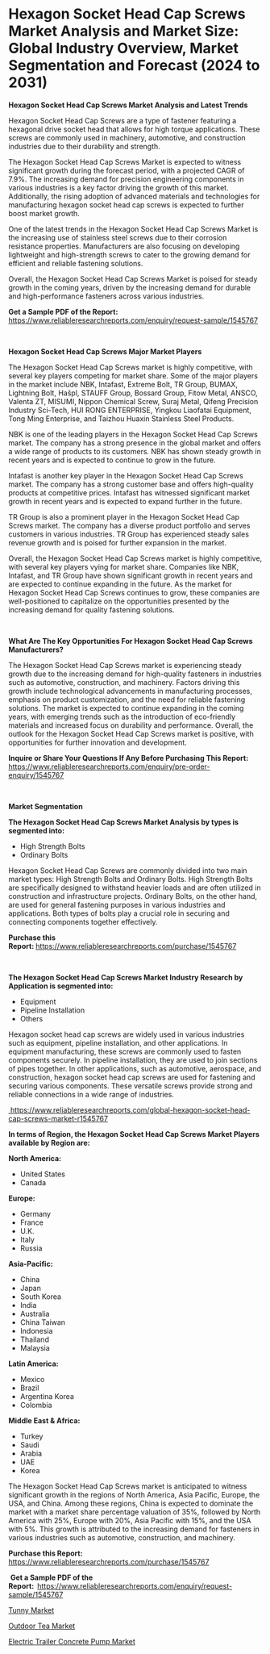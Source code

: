 <p><h1>Hexagon Socket Head Cap Screws Market Analysis and Market Size: Global Industry Overview, Market Segmentation and Forecast (2024 to 2031)</h1></p><p><strong>Hexagon Socket Head Cap Screws Market Analysis and Latest Trends</strong></p>
<p><p>Hexagon Socket Head Cap Screws are a type of fastener featuring a hexagonal drive socket head that allows for high torque applications. These screws are commonly used in machinery, automotive, and construction industries due to their durability and strength.</p><p>The Hexagon Socket Head Cap Screws Market is expected to witness significant growth during the forecast period, with a projected CAGR of 7.9%. The increasing demand for precision engineering components in various industries is a key factor driving the growth of this market. Additionally, the rising adoption of advanced materials and technologies for manufacturing hexagon socket head cap screws is expected to further boost market growth.</p><p>One of the latest trends in the Hexagon Socket Head Cap Screws Market is the increasing use of stainless steel screws due to their corrosion resistance properties. Manufacturers are also focusing on developing lightweight and high-strength screws to cater to the growing demand for efficient and reliable fastening solutions.</p><p>Overall, the Hexagon Socket Head Cap Screws Market is poised for steady growth in the coming years, driven by the increasing demand for durable and high-performance fasteners across various industries.</p></p>
<p><strong>Get a Sample PDF of the Report:&nbsp;</strong> <a href="https://www.reliableresearchreports.com/enquiry/request-sample/1545767">https://www.reliableresearchreports.com/enquiry/request-sample/1545767</a></p>
<p>&nbsp;</p>
<p><strong>Hexagon Socket Head Cap Screws Major Market Players</strong></p>
<p><p>The Hexagon Socket Head Cap Screws market is highly competitive, with several key players competing for market share. Some of the major players in the market include NBK, Intafast, Extreme Bolt, TR Group, BUMAX, Lightning Bolt, Hašpl, STAUFF Group, Bossard Group, Fitow Metal, ANSCO, Valenta ZT, MISUMI, Nippon Chemical Screw, Suraj Metal, Qifeng Precision Industry Sci-Tech, HUI RONG ENTERPRISE, Yingkou Liaofatai Equipment, Tong Ming Enterprise, and Taizhou Huaxin Stainless Steel Products.</p><p>NBK is one of the leading players in the Hexagon Socket Head Cap Screws market. The company has a strong presence in the global market and offers a wide range of products to its customers. NBK has shown steady growth in recent years and is expected to continue to grow in the future.</p><p>Intafast is another key player in the Hexagon Socket Head Cap Screws market. The company has a strong customer base and offers high-quality products at competitive prices. Intafast has witnessed significant market growth in recent years and is expected to expand further in the future.</p><p>TR Group is also a prominent player in the Hexagon Socket Head Cap Screws market. The company has a diverse product portfolio and serves customers in various industries. TR Group has experienced steady sales revenue growth and is poised for further expansion in the market.</p><p>Overall, the Hexagon Socket Head Cap Screws market is highly competitive, with several key players vying for market share. Companies like NBK, Intafast, and TR Group have shown significant growth in recent years and are expected to continue expanding in the future. As the market for Hexagon Socket Head Cap Screws continues to grow, these companies are well-positioned to capitalize on the opportunities presented by the increasing demand for quality fastening solutions.</p></p>
<p>&nbsp;</p>
<p><strong>What Are The Key Opportunities For Hexagon Socket Head Cap Screws Manufacturers?</strong></p>
<p><p>The Hexagon Socket Head Cap Screws market is experiencing steady growth due to the increasing demand for high-quality fasteners in industries such as automotive, construction, and machinery. Factors driving this growth include technological advancements in manufacturing processes, emphasis on product customization, and the need for reliable fastening solutions. The market is expected to continue expanding in the coming years, with emerging trends such as the introduction of eco-friendly materials and increased focus on durability and performance. Overall, the outlook for the Hexagon Socket Head Cap Screws market is positive, with opportunities for further innovation and development.</p></p>
<p><strong>Inquire or Share Your Questions If Any Before Purchasing This Report:</strong> <a href="https://www.reliableresearchreports.com/enquiry/pre-order-enquiry/1545767">https://www.reliableresearchreports.com/enquiry/pre-order-enquiry/1545767</a></p>
<p>&nbsp;</p>
<p><strong>Market Segmentation</strong></p>
<p><strong>The Hexagon Socket Head Cap Screws Market Analysis by types is segmented into:</strong></p>
<p><ul><li>High Strength Bolts</li><li>Ordinary Bolts</li></ul></p>
<p><p>Hexagon Socket Head Cap Screws are commonly divided into two main market types: High Strength Bolts and Ordinary Bolts. High Strength Bolts are specifically designed to withstand heavier loads and are often utilized in construction and infrastructure projects. Ordinary Bolts, on the other hand, are used for general fastening purposes in various industries and applications. Both types of bolts play a crucial role in securing and connecting components together effectively.</p></p>
<p><strong>Purchase this Report:&nbsp;</strong><a href="https://www.reliableresearchreports.com/purchase/1545767">https://www.reliableresearchreports.com/purchase/1545767</a></p>
<p>&nbsp;</p>
<p><strong>The Hexagon Socket Head Cap Screws Market Industry Research by Application is segmented into:</strong></p>
<p><ul><li>Equipment</li><li>Pipeline Installation</li><li>Others</li></ul></p>
<p><p>Hexagon socket head cap screws are widely used in various industries such as equipment, pipeline installation, and other applications. In equipment manufacturing, these screws are commonly used to fasten components securely. In pipeline installation, they are used to join sections of pipes together. In other applications, such as automotive, aerospace, and construction, hexagon socket head cap screws are used for fastening and securing various components. These versatile screws provide strong and reliable connections in a wide range of industries.</p></p>
<p><a href="https://www.reliableresearchreports.com/global-hexagon-socket-head-cap-screws-market-r1545767">&nbsp;https://www.reliableresearchreports.com/global-hexagon-socket-head-cap-screws-market-r1545767</a></p>
<p><strong>In terms of Region, the Hexagon Socket Head Cap Screws Market Players available by Region are:</strong></p>
<p>
    <p> <strong> North America: </strong>
        <ul>
            <li>United States</li>
            <li>Canada</li>
        </ul>
        </p> 
    <p> <strong> Europe: </strong>
        <ul>
            <li>Germany</li>
            <li>France</li>
            <li>U.K.</li>
            <li>Italy</li>
            <li>Russia</li>
        </ul>
        </p> 
    <p> <strong> Asia-Pacific: </strong>
        <ul>
            <li>China</li>
            <li>Japan</li>
            <li>South Korea</li>
            <li>India</li>
            <li>Australia</li>
            <li>China Taiwan</li>
            <li>Indonesia</li>
            <li>Thailand</li>
            <li>Malaysia</li>
        </ul>
        </p> 
    <p> <strong> Latin America: </strong>
        <ul>
            <li>Mexico</li>
            <li>Brazil</li>
            <li>Argentina Korea</li>
            <li>Colombia</li>
        </ul>
        </p> 
    <p> <strong> Middle East & Africa: </strong>
        <ul>
            <li>Turkey</li>
            <li>Saudi</li>
            <li>Arabia</li>
            <li>UAE</li>
            <li>Korea</li>
        </ul>
    </p>
    </p>
<p><p>The Hexagon Socket Head Cap Screws market is anticipated to witness significant growth in the regions of North America, Asia Pacific, Europe, the USA, and China. Among these regions, China is expected to dominate the market with a market share percentage valuation of 35%, followed by North America with 25%, Europe with 20%, Asia Pacific with 15%, and the USA with 5%. This growth is attributed to the increasing demand for fasteners in various industries such as automotive, construction, and machinery.</p></p>
<p><strong>Purchase this Report: </strong><a href="https://www.reliableresearchreports.com/purchase/1545767">https://www.reliableresearchreports.com/purchase/1545767</a></p>
<p>&nbsp;<strong>Get a Sample PDF of the Report:&nbsp;&nbsp;</strong><a href="https://www.reliableresearchreports.com/enquiry/request-sample/1545767">https://www.reliableresearchreports.com/enquiry/request-sample/1545767</a></p>
<p><strong></strong></p>
<p><p><a href="https://github.com/lubmix/Market-Research-Report-List-3/blob/main/tunny-market.md">Tunny Market</a></p><p><a href="https://github.com/Hazelklievgspy6vdcsmu106w/Market-Research-Report-List-3/blob/main/outdoor-tea-market.md">Outdoor Tea Market</a></p><p><a href="https://view.publitas.com/reportprime-1/insights-into-the-electric-trailer-concrete-pump-market-market-players-market-size-geographical-regions-and-forecast-2024-2031/">Electric Trailer Concrete Pump Market</a></p></p>